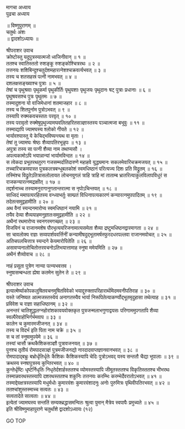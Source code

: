 मागचा अध्याय  
पुढचा अध्याय  
  
॥ विष्णुपुराणम् ॥  
चतुर्थः अंशः  
॥ द्वादशोऽध्यायः ॥  
  
श्रीपराशर उवाच  
क्रोष्टोस्तु यदुपुत्रस्यात्मजो ध्वजिनीवान् ॥ १ ॥  
ततश्च स्वातिस्ततो रुशङ्कू रुशङ्कोश्चित्ररथः ॥ २ ॥  
तत्तनयः शशिबिन्दुश्चतुर्दशमहारत्नेशश्चक्रवर्त्यभवत् ॥ ३ ॥  
तस्य च शतसहस्रं पत्नी नामभवत् ॥ ४ ॥  
दशलक्षसङ्ख्याश्च पुत्राः ॥ ५ ॥  
तेषां च पृथुश्रवाः पृथुकर्मा पृथुकीर्तिः पृथुयशाः पृथुजयः पृथुदानः षट् पुत्राः प्रधानाः ॥ ६ ॥  
पृथुश्रवसश्च पुत्रः पृथुतमः ॥ ७ ॥  
तस्मादुशना यो वाजिमेधानां शतमाजहार ॥ ८ ॥  
तस्य च शितपुर्नाम पुत्रोऽभवत् ॥ ९ ॥  
तस्यापि रुक्मकवचस्ततः परवृत् ॥ १० ॥  
तस्य परावृतो रुक्मेषुपृथुज्यामघवलितहरितसञ्ज्ञास्तस्य पञ्चात्मजा बभूवुः ॥ ११ ॥  
तस्माद्यापि ज्यामघस्य श्लोको गीयते ॥ १२ ॥  
भार्यावश्यास्तु ये केचिद्भविष्यन्त्यथ वा मृताः ।  
तेषां तु ज्यामघः श्रेष्ठः शैव्यापतिरभून्नृपः ॥ १३ ॥  
अपुत्रा तस्य सा पत्नी शैव्या नाम तथाप्यसौ ।  
अपत्यकामोऽपि भयान्नान्यां भार्यामविन्दत ॥ १४ ॥  
स त्वेकदा प्रभूतरथतुरग गजसम्मर्दातिदारुणे महाहवे युद्ध्यमानः सकलमेवारिचक्रमजयत् ॥ १५ ॥  
तच्चारिचक्रमपास्त पुत्रकलत्रबन्धुबलकोशं स्वमधिष्ठानं परित्यज्य दिशः प्रति विद्रुतम् ॥ १६ ॥  
तस्मिंश्च विद्रुतेऽतित्रासलोलायत लोचनयुगलं त्राहि त्राहि मां ताताम्ब भ्रातरित्याकुलविलापविधुरं स राजकन्यारत्नमद्राक्षीत् ॥ १७ ॥  
तद्दर्शनाच्च तस्यामनुरागानुगतान्तरात्मा स नृपोऽचिन्तयत् ॥ १८ ॥  
साध्विदं ममापत्यरहितस्य वन्ध्याभर्तुः साम्प्रतं विधिनापत्यकारणं कन्यारत्नमुपपादितम् ॥ १९ ॥  
तदेतत्समुद्वहामीति ॥ २० ॥  
अथ वैनां स्यन्दनमारोप्य स्वमधिष्ठानं नयामि ॥ २१ ॥  
तयैव देव्या शैव्ययाहमनुज्ञातःसमुद्वहामीति ॥ २२ ॥  
अथैनां रथमारोप्य स्वनगरमगच्छत् ॥ २३ ॥  
विजयिनं च राजानमशेष पौरभृत्ययरिजनामात्यसमेता शैव्या द्रष्टुमधिष्ठनद्वारमागता ॥ २४ ॥  
सा चावलोक्य राज्ञः सव्यपार्शववर्त्तिनीं कन्यामीषदुद्भूतामर्षस्फुरदधरपल्लवा राजानमवोचत् ॥ २५ ॥  
अतिचपलचित्तात्र स्यन्दने केयमारोपितेति ॥ २६ ॥  
असावप्यनालोचितोत्तरवचनोऽतिभयात्तामाह स्नुषा ममेयमिति ॥ २७ ॥  
अथैनं शैव्योवाच ॥ २८ ॥  
  
नाहं प्रसूता पुत्रेण नान्या पत्न्यभवत्तव ।  
स्नुषासम्बन्धता ह्येषा कतमेन सुतेन ते ॥ २९ ॥  
  
श्रीपराशर उवाच  
इत्यात्मेर्ष्याकोपकलुषितवचनमुषितविवेको भयाद्दुरुक्तापरिहारार्थमिदमवनीपतिराह ॥ ३० ॥  
यस्ते जनिष्यत आत्मजस्तस्येयं अनागतस्यैव भार्या निरूपितेत्याकर्ण्योद्भूतमृदुहासा तथेत्याह ॥ ३१ ॥  
प्रविवेश च राज्ञा सहाधिष्ठानम् ॥ ३२ ॥  
अनन्तरं चातिशुद्धलग्नहोरांशकावयवोक्तकृत पुत्रजन्मलाभगुणाद्वयसः परिणाममुपगतापि शैव्या स्वल्पैरेवाहोभिर्गर्भमवाप ॥ ३३ ॥  
कालेन च कुमारमजीजनत् ॥ ३४ ॥  
तस्य च विदर्भ इति पिता नाम चक्रे ॥ ३५ ॥  
स च तां स्नुषामुपयेमे ॥ ३६ ॥  
तस्यां चासौ क्रथकैशिकसञ्ज्ञौ पुत्रावजनयत् ॥ ३७ ॥  
पुनश्च तृतीयं रोमपादसञ्ज्ञं पुत्रमजीजनद्यो नारदादवाप्तज्ञानवानभवत् ॥ ३८ ॥  
रोमपादाद्बभ्रुः बभ्रोर्धृतिर्धृतेः कैशिकः कैशिकस्यापि चेदिः पुत्रोऽभवद् यस्य सन्ततौ चैद्या भूपालाः ॥ ३९ ॥  
क्रथस्य स्नषापुत्रस्य कुन्तिरभवत् ॥ ४० ॥  
कुन्तेर्धृष्टिः धृष्टेर्निधृतिः निधृतेर्दशार्हस्ततश्च व्योमस्तस्यापि जीमूतस्ततश्च विकृतिस्ततश्च भीभरथः तस्मान्नवरथस्तस्यापि दशरथस्ततश्च शकुनिः तत्तनयः करम्भिः करम्भेर्देवरातोऽभवत् ॥ ४१ ॥  
तस्माद्देवक्षत्रस्तस्यापि मधुर्मधोः कुमारवंशः कुमारवंशादनुः अनोः पुरुमित्रः पृथिवीपतिरभवत् ॥ ४२ ॥  
ततश्चांशुस्तस्माच्च सत्वतः ॥ ४३ ॥  
सत्वतादेते सात्वताः ॥ ४४ ॥  
इत्येतां ज्यामघस्य सन्ततिं सम्यक्च्रद्धासमन्वितः श्रुत्वा पुमान् मैत्रेय स्वपापैः प्रमुच्यते ॥ ४५ ॥  
इति श्रीविष्णुमाहापुराणे चतुर्थांशे द्वादशोऽध्यायः (१२)  
  
  
GO TOP
